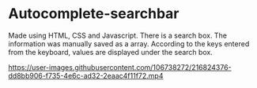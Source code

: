 # Autocomplete-searchbar

Made using HTML, CSS and Javascript. There is a search box. The information was manually saved as a array. According to the keys entered from the keyboard, values are displayed under the search box.

https://user-images.githubusercontent.com/106738272/216824376-dd8bb906-f735-4e6c-ad32-2eaac4f11f72.mp4

